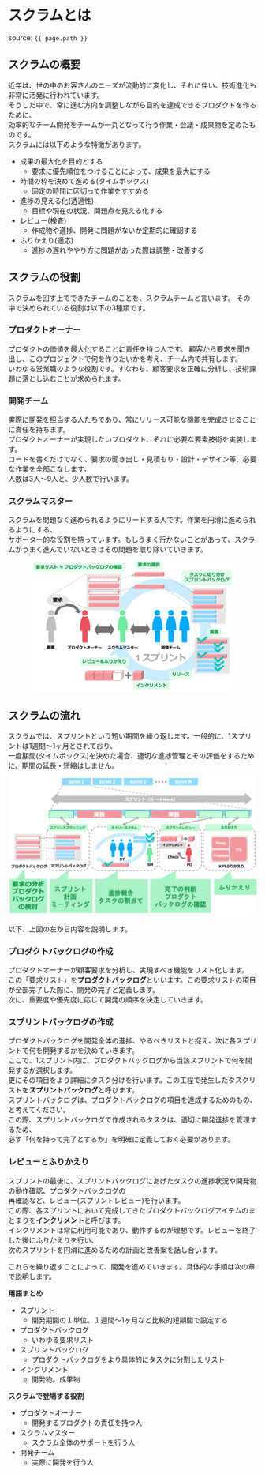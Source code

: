 # スクラムとは
source: `{{ page.path }}`

## スクラムの概要

近年は、世の中のお客さんのニーズが流動的に変化し、それに伴い、技術進化も非常に活発に行われています。  
そうした中で、常に進む方向を調整しながら目的を達成できるプロダクトを作るために、  
効率的なチーム開発をチームが一丸となって行う作業・会議・成果物を定めたものです。  
スクラムには以下のような特徴があります。

- 成果の最大化を目的とする
  - 要求に優先順位をつけることによって、成果を最大にする
- 時間の枠を決めて進める(タイムボックス)
  - 固定の時間に区切って作業をすすめる
- 進捗の見える化(透過性)
  - 目標や現在の状況、問題点を見える化する
- レビュー(検査)
  - 作成物や進捗、開発に問題がないか定期的に確認する
- ふりかえり(適応)
  - 進捗の遅れややり方に問題があった際は調整・改善する

## スクラムの役割
スクラムを回す上でできたチームのことを、スクラムチームと言います。
その中で決められている役割は以下の3種類です。

### プロダクトオーナー
プロダクトの価値を最大化することに責任を持つ人です。
顧客から要求を聞き出し、このプロジェクトで何を作りたいかを考え、チーム内で共有します。  
いわゆる営業職のような役割です。すなわち、顧客要求を正確に分析し、技術課題に落とし込むことが求められます。  

### 開発チーム
実際に開発を担当する人たちであり、常にリリース可能な機能を完成させることに責任を持ちます。  
プロダクトオーナーが実現したいプロダクト、それに必要な要素技術を実装します。  
コードを書くだけでなく、要求の聞き出し・見積もり・設計・デザイン等、必要な作業を全部こなします。  
人数は3人〜9人と、少人数で行います。

### スクラムマスター
スクラムを問題なく進められるようにリードする人です。作業を円滑に進められるようにする、  
サポーター的な役割を持っています。もしうまく行かないことがあって、スクラムがうまく進んでいないときはその問題を取り除いていきます。  

<center>
<img src="img/scrum_model.png" width="80%">
</center>

## スクラムの流れ

スクラムでは、スプリントという短い期間を繰り返します。一般的に、1スプリントは1週間〜1ヶ月とされており、  
一度期間(タイムボックス)を決めた場合、適切な進捗管理とその評価をするために、期間の延長・短縮はしません。  

<center>
<img src="img/scrum_flow.png">
</center>

以下、上図の左から内容を説明します。

### プロダクトバックログの作成
プロダクトオーナーが顧客要求を分析し、実現すべき機能をリスト化します。  
この「要求リスト」を**プロダクトバックログ**といいます。この要求リストの項目が全部完了した際に、開発の完了と定義します。  
次に、重要度や優先度に応じて開発の順序を決定していきます。  


### スプリントバックログの作成
プロダクトバックログを開発全体の進捗、やるべきリストと捉え、次に各スプリントで何を開発するかを決めていきます。  
ここで、1スプリント内に、プロダクトバックログから当該スプリントで何を開発するか選択します。  
更にその項目をより詳細にタスク分けを行います。この工程で発生したタスクリストを**スプリントバックログ**と呼びます。  
スプリントバックログは、プロダクトバックログの項目を達成するためのもの、と考えてください。  
この際、スプリントバックログで作成されるタスクは、適切に開発進捗を管理するため、  
必ず「何を持って完了とするか」を明確に定義しておく必要があります。  

### レビューとふりかえり
スプリントの最後に、スプリントバックログにあげたタスクの進捗状況や開発物の動作確認、プロダクトバックログの  
再確認など、レビュー(スプリントレビュー)を行います。  
この際、各スプリントにおいて完成してきたプロダクトバックログアイテムのまとまりを**インクリメント**と呼びます。  
インクリメントは常に利用可能であり、動作するのが理想です。レビューを終了した後にふりかえりを行い、  
次のスプリントを円滑に進めるための計画と改善案を話し合います。  

これらを繰り返すことによって、開発を進めていきます。具体的な手順は次の章で説明します。

**用語まとめ**
- スプリント
  - 開発期間の１単位。１週間〜1ヶ月など比較的短期間で設定する
- プロダクトバックログ
  - いわゆる要求リスト
- スプリントバックログ
  - プロダクトバックログをより具体的にタスクに分割したリスト
- インクリメント
  - 開発物。成果物

**スクラムで登場する役割**
- プロダクトオーナー
  - 開発するプロダクトの責任を持つ人
- スクラムマスター
  - スクラム全体のサポートを行う人
- 開発チーム
  - 実際に開発を行う人